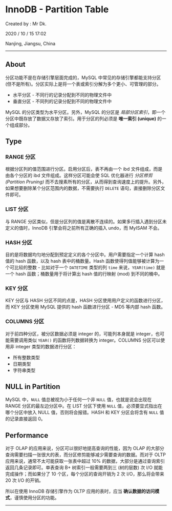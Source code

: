 # InnoDB - Partition Table

Created by : Mr Dk.

2020 / 10 / 15 17:02

Nanjing, Jiangsu, China

---

## About

分区功能不是在存储引擎层面完成的，MySQL 中常见的存储引擎都能支持分区 (但不是所有)。分区实际上是将一个表或索引分解为多个更小、可管理的部分。

- 水平分区 - 不同行的记录分配到不同的物理文件中
- 垂直分区 - 不同列的记录分配到不同的物理文件中

MySQL 的分区类型为水平分区。另外，MySQL 的分区是 _局部分区索引_，即一个分区中既存放了数据又存放了索引。用于分区的列必须是 **唯一索引 (unique)** 的一个组成部分。

## Type

### RANGE 分区

根据分区列的值范围进行分区。启用分区后，表不再由一个 ibd 文件组成，而是由各个分区的 ibd 文件组成。这样分区可能会使 SQL 优化器进行 _分区修剪 (Partition Pruning)_ 而不去搜素所有的分区，从而得到查询速度上的提升。另外，如果想要删除某个分区范围内的数据，不需要执行 `DELETE` 语句，直接删除分区文件即可。

### LIST 分区

与 RANGE 分区类似，但是分区列的值是离散不连续的。如果多行插入遇到分区未定义的值时，InnoDB 引擎会将之前所有正确的插入 undo，而 MyISAM 不会。

### HASH 分区

目的是将数据均匀地分配到预定定义的各个分区中。用户需要指定一个计算 hash 值的 hash 函数，以及 hash 表中的桶数量。Hash 函数使得列值能够被计算为一个可比较的整数 - 比如对于一个 `DATETIME` 类型的列 `time` 来说，`YEAR(time)` 就是一个 hash 函数；桶数量用于将计算出 hash 值的行映射 (mod) 到不同的桶中。

### KEY 分区

KEY 分区与 HASH 分区不同的点是，HASH 分区使用用户定义的函数进行分区，而 KEY 分区使用 MySQL 提供的 hash 函数进行分区 - MD5 等内部 hash 函数。

### COLUMNS 分区

对于前四种分区，被分区数据必须是 integer 的，可能列本身就是 integer，也可能需要调用类似 `YEAR()` 的函数将列数据转换为 integer。COLUMNS 分区可以使用非 integer 类型的数据进行分区：

- 所有整数类型
- 日期类型
- 字符串类型

## NULL in Partition

MySQL 中，`NULL` 值总被视为小于任何一个非 `NULL` 值，也就是说会出现在 RANGE 分区的最左边分区中。在 LIST 分区下使用 `NULL` 值，必须要显式指出在哪个分区中放入 NULL 值，否则将会报错。HASH 和 KEY 分区会将含有 `NULL` 值的记录直接返回 0。

## Performance

对于 OLAP 的应用来说，分区可以很好地提高查询的性能，因为 OLAP 的大部分查询需要扫描一张很大的表，而分区修剪能够减少需要查询的数据。而对于 OLTP 应用来说，通常不太可能获取一张表中超过 10% 的数据，大部分是通过查询索引返回几条记录即可。单表查询 B+ 树索引一般需要两到三 (树的层数) 次 I/O 就能完成操作；而如果分了 10 个区，每个分区的查询开销为 2 次 I/O，那么将会带来 20 次 I/O 的开销。

所以在使用 InnoDB 存储引擎作为 OLTP 应用的表时，应当 **确认数据的访问模式**，谨慎使用分区的功能。

---
